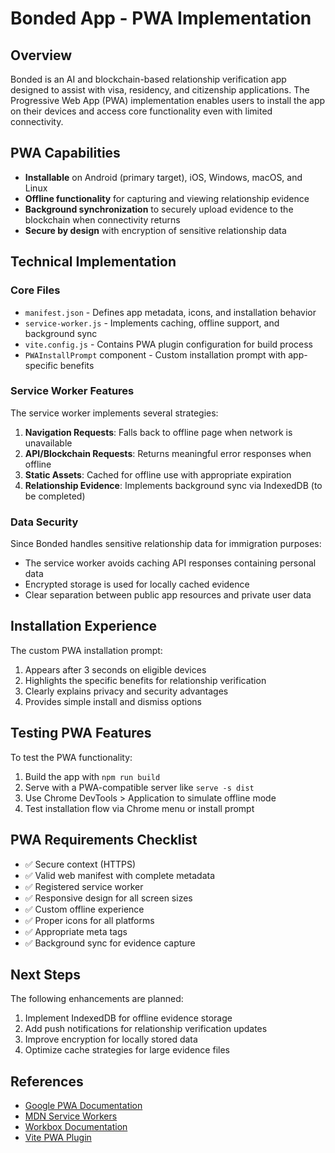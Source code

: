 # Bonded App - PWA Implementation

## Overview

Bonded is an AI and blockchain-based relationship verification app designed to assist with visa, residency, and citizenship applications. The Progressive Web App (PWA) implementation enables users to install the app on their devices and access core functionality even with limited connectivity.

## PWA Capabilities

- **Installable** on Android (primary target), iOS, Windows, macOS, and Linux
- **Offline functionality** for capturing and viewing relationship evidence
- **Background synchronization** to securely upload evidence to the blockchain when connectivity returns
- **Secure by design** with encryption of sensitive relationship data

## Technical Implementation

### Core Files

- `manifest.json` - Defines app metadata, icons, and installation behavior
- `service-worker.js` - Implements caching, offline support, and background sync
- `vite.config.js` - Contains PWA plugin configuration for build process
- `PWAInstallPrompt` component - Custom installation prompt with app-specific benefits

### Service Worker Features

The service worker implements several strategies:

1. **Navigation Requests**: Falls back to offline page when network is unavailable
2. **API/Blockchain Requests**: Returns meaningful error responses when offline
3. **Static Assets**: Cached for offline use with appropriate expiration
4. **Relationship Evidence**: Implements background sync via IndexedDB (to be completed)

### Data Security

Since Bonded handles sensitive relationship data for immigration purposes:

- The service worker avoids caching API responses containing personal data
- Encrypted storage is used for locally cached evidence
- Clear separation between public app resources and private user data

## Installation Experience

The custom PWA installation prompt:

1. Appears after 3 seconds on eligible devices
2. Highlights the specific benefits for relationship verification
3. Clearly explains privacy and security advantages
4. Provides simple install and dismiss options

## Testing PWA Features

To test the PWA functionality:

1. Build the app with `npm run build`
2. Serve with a PWA-compatible server like `serve -s dist`
3. Use Chrome DevTools > Application to simulate offline mode
4. Test installation flow via Chrome menu or install prompt

## PWA Requirements Checklist

- ✅ Secure context (HTTPS)
- ✅ Valid web manifest with complete metadata
- ✅ Registered service worker
- ✅ Responsive design for all screen sizes
- ✅ Custom offline experience
- ✅ Proper icons for all platforms
- ✅ Appropriate meta tags
- ✅ Background sync for evidence capture

## Next Steps

The following enhancements are planned:

1. Implement IndexedDB for offline evidence storage
2. Add push notifications for relationship verification updates
3. Improve encryption for locally stored data
4. Optimize cache strategies for large evidence files

## References

- [Google PWA Documentation](https://web.dev/progressive-web-apps/)
- [MDN Service Workers](https://developer.mozilla.org/en-US/docs/Web/API/Service_Worker_API)
- [Workbox Documentation](https://developers.google.com/web/tools/workbox)
- [Vite PWA Plugin](https://vite-pwa-org.netlify.app/) 